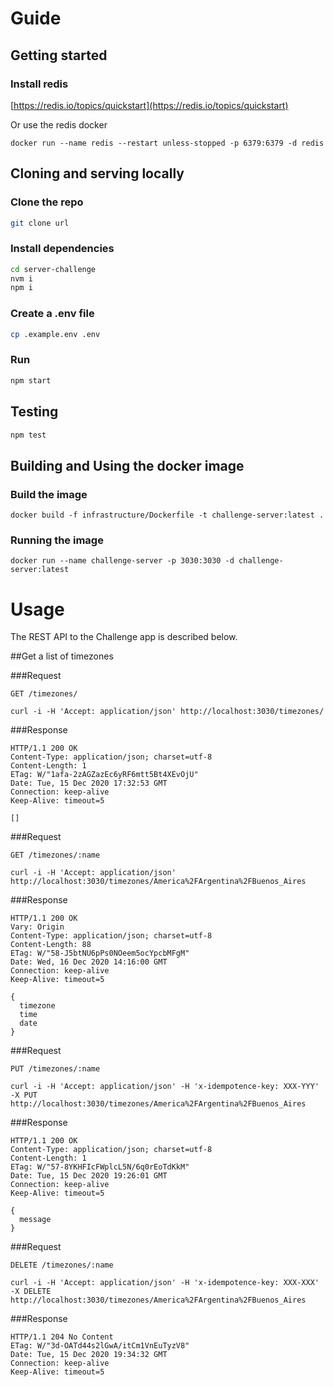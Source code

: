 # Guide

## Getting started

### Install redis

[https://redis.io/topics/quickstart](https://redis.io/topics/quickstart)

Or use the redis docker

`docker run --name redis --restart unless-stopped -p 6379:6379 -d redis`

## Cloning and serving locally

### Clone the repo

```bash
git clone url
```

### Install dependencies

```bash
cd server-challenge
nvm i
npm i
```

### Create a .env file

```bash
cp .example.env .env
```

### Run

```bash
npm start
```

## Testing

```bash
npm test
```

## Building and Using the docker image

### Build the image

`docker build -f infrastructure/Dockerfile -t challenge-server:latest .`

### Running the image

`docker run --name challenge-server -p 3030:3030 -d challenge-server:latest`

# Usage

The REST API to the Challenge app is described below.

##Get a list of timezones

###Request

`GET /timezones/`

    curl -i -H 'Accept: application/json' http://localhost:3030/timezones/

###Response

    HTTP/1.1 200 OK
    Content-Type: application/json; charset=utf-8
    Content-Length: 1
    ETag: W/"1afa-2zAGZazEc6yRF6mtt5Bt4XEvOjU"
    Date: Tue, 15 Dec 2020 17:32:53 GMT
    Connection: keep-alive
    Keep-Alive: timeout=5

    []

###Request

`GET /timezones/:name`

    curl -i -H 'Accept: application/json' http://localhost:3030/timezones/America%2FArgentina%2FBuenos_Aires

###Response

    HTTP/1.1 200 OK
    Vary: Origin
    Content-Type: application/json; charset=utf-8
    Content-Length: 88
    ETag: W/"58-J5btNU6pPs0NOeem5ocYpcbMFgM"
    Date: Wed, 16 Dec 2020 14:16:00 GMT
    Connection: keep-alive
    Keep-Alive: timeout=5

    {
      timezone
      time
      date
    }

###Request

`PUT /timezones/:name`

    curl -i -H 'Accept: application/json' -H 'x-idempotence-key: XXX-YYY' -X PUT http://localhost:3030/timezones/America%2FArgentina%2FBuenos_Aires

###Response

    HTTP/1.1 200 OK
    Content-Type: application/json; charset=utf-8
    Content-Length: 1
    ETag: W/"57-8YKHFIcFWplcL5N/6q0rEoTdKkM"
    Date: Tue, 15 Dec 2020 19:26:01 GMT
    Connection: keep-alive
    Keep-Alive: timeout=5

    {
      message
    }

###Request

`DELETE /timezones/:name`

    curl -i -H 'Accept: application/json' -H 'x-idempotence-key: XXX-XXX' -X DELETE http://localhost:3030/timezones/America%2FArgentina%2FBuenos_Aires

###Response

    HTTP/1.1 204 No Content
    ETag: W/"3d-OATd44s2lGwA/itCm1VnEuTyzV8"
    Date: Tue, 15 Dec 2020 19:34:32 GMT
    Connection: keep-alive
    Keep-Alive: timeout=5
